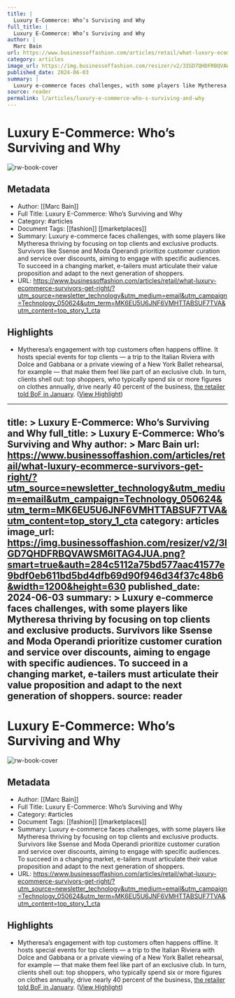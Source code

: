 ```yaml
---
title: |
  Luxury E-Commerce: Who’s Surviving and Why
full_title: |
  Luxury E-Commerce: Who’s Surviving and Why
author: |
  Marc Bain
url: https://www.businessoffashion.com/articles/retail/what-luxury-ecommerce-survivors-get-right/?utm_source=newsletter_technology&utm_medium=email&utm_campaign=Technology_050624&utm_term=MK6EU5U6JNF6VMHTTABSUF7TVA&utm_content=top_story_1_cta
category: articles
image_url: https://img.businessoffashion.com/resizer/v2/3IGD7QHDFRBQVAWSM6ITAG4JUA.png?smart=true&auth=284c5112a75bd577aac41577e9bdf0eb611bd5bd4dfb69d90f946d34f37c48b6&width=1200&height=630
published_date: 2024-06-03
summary: |
  Luxury e-commerce faces challenges, with some players like Mytheresa thriving by focusing on top clients and exclusive products. Survivors like Ssense and Moda Operandi prioritize customer curation and service over discounts, aiming to engage with specific audiences. To succeed in a changing market, e-tailers must articulate their value proposition and adapt to the next generation of shoppers.
source: reader
permalink: l/articles/luxury-e-commerce-who-s-surviving-and-why
---
```

# Luxury E-Commerce: Who’s Surviving and Why

![rw-book-cover](https://img.businessoffashion.com/resizer/v2/3IGD7QHDFRBQVAWSM6ITAG4JUA.png?smart=true&auth=284c5112a75bd577aac41577e9bdf0eb611bd5bd4dfb69d90f946d34f37c48b6&width=1200&height=630)

## Metadata
- Author: [[Marc Bain]]
- Full Title: Luxury E-Commerce: Who’s Surviving and Why
- Category: #articles
- Document Tags: [[fashion]] [[marketplaces]] 
- Summary: Luxury e-commerce faces challenges, with some players like Mytheresa thriving by focusing on top clients and exclusive products. Survivors like Ssense and Moda Operandi prioritize customer curation and service over discounts, aiming to engage with specific audiences. To succeed in a changing market, e-tailers must articulate their value proposition and adapt to the next generation of shoppers.
- URL: https://www.businessoffashion.com/articles/retail/what-luxury-ecommerce-survivors-get-right/?utm_source=newsletter_technology&utm_medium=email&utm_campaign=Technology_050624&utm_term=MK6EU5U6JNF6VMHTTABSUF7TVA&utm_content=top_story_1_cta

## Highlights
- Mytheresa’s engagement with top customers often happens offline. It hosts special events for top clients — a trip to the Italian Riviera with Dolce and Gabbana or a private viewing of a New York Ballet rehearsal, for example — that make them feel like part of an exclusive club. In turn, clients shell out: top shoppers, who typically spend six or more figures on clothes annually, drive nearly 40 percent of the business, [the retailer told BoF in January](https://www.businessoffashion.com/case-studies/luxury/top-one-percent-wealthy-customers-gucci-mytheresa-tiffany/#:~:text=As%20growth%20of%20the%20broader,a%20strategic%20focus%20for%20brands.). ([View Highlight](https://read.readwise.io/read/01j0axx2xcxqrykk3wpd1gsbrf))


---
title: >
  Luxury E-Commerce: Who’s Surviving and Why
full_title: >
  Luxury E-Commerce: Who’s Surviving and Why
author: >
  Marc Bain
url: https://www.businessoffashion.com/articles/retail/what-luxury-ecommerce-survivors-get-right/?utm_source=newsletter_technology&utm_medium=email&utm_campaign=Technology_050624&utm_term=MK6EU5U6JNF6VMHTTABSUF7TVA&utm_content=top_story_1_cta
category: articles
image_url: https://img.businessoffashion.com/resizer/v2/3IGD7QHDFRBQVAWSM6ITAG4JUA.png?smart=true&auth=284c5112a75bd577aac41577e9bdf0eb611bd5bd4dfb69d90f946d34f37c48b6&width=1200&height=630
published_date: 2024-06-03
summary: >
  Luxury e-commerce faces challenges, with some players like Mytheresa thriving by focusing on top clients and exclusive products. Survivors like Ssense and Moda Operandi prioritize customer curation and service over discounts, aiming to engage with specific audiences. To succeed in a changing market, e-tailers must articulate their value proposition and adapt to the next generation of shoppers.
source: reader
---
# Luxury E-Commerce: Who’s Surviving and Why

![rw-book-cover](https://img.businessoffashion.com/resizer/v2/3IGD7QHDFRBQVAWSM6ITAG4JUA.png?smart=true&auth=284c5112a75bd577aac41577e9bdf0eb611bd5bd4dfb69d90f946d34f37c48b6&width=1200&height=630)

## Metadata
- Author: [[Marc Bain]]
- Full Title: Luxury E-Commerce: Who’s Surviving and Why
- Category: #articles
- Document Tags: [[fashion]] [[marketplaces]] 
- Summary: Luxury e-commerce faces challenges, with some players like Mytheresa thriving by focusing on top clients and exclusive products. Survivors like Ssense and Moda Operandi prioritize customer curation and service over discounts, aiming to engage with specific audiences. To succeed in a changing market, e-tailers must articulate their value proposition and adapt to the next generation of shoppers.
- URL: https://www.businessoffashion.com/articles/retail/what-luxury-ecommerce-survivors-get-right/?utm_source=newsletter_technology&utm_medium=email&utm_campaign=Technology_050624&utm_term=MK6EU5U6JNF6VMHTTABSUF7TVA&utm_content=top_story_1_cta

## Highlights
- Mytheresa’s engagement with top customers often happens offline. It hosts special events for top clients — a trip to the Italian Riviera with Dolce and Gabbana or a private viewing of a New York Ballet rehearsal, for example — that make them feel like part of an exclusive club. In turn, clients shell out: top shoppers, who typically spend six or more figures on clothes annually, drive nearly 40 percent of the business, [the retailer told BoF in January](https://www.businessoffashion.com/case-studies/luxury/top-one-percent-wealthy-customers-gucci-mytheresa-tiffany/#:~:text=As%20growth%20of%20the%20broader,a%20strategic%20focus%20for%20brands.). ([View Highlight](https://read.readwise.io/read/01j0axx2xcxqrykk3wpd1gsbrf))


